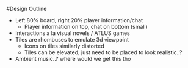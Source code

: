 #Design Outline
 - Left 80% board, right 20% player information/chat
   - Player information on top, chat on bottom (small)
 - Interactions a la visual novels / ATLUS games
 - Tiles are rhombuses to emulate 3d viewpoint
   - Icons on tiles similarly distorted
   - Tiles can be elevated, just need to be placed to look realistic..?
 - Ambient music..? where would we get this tho
